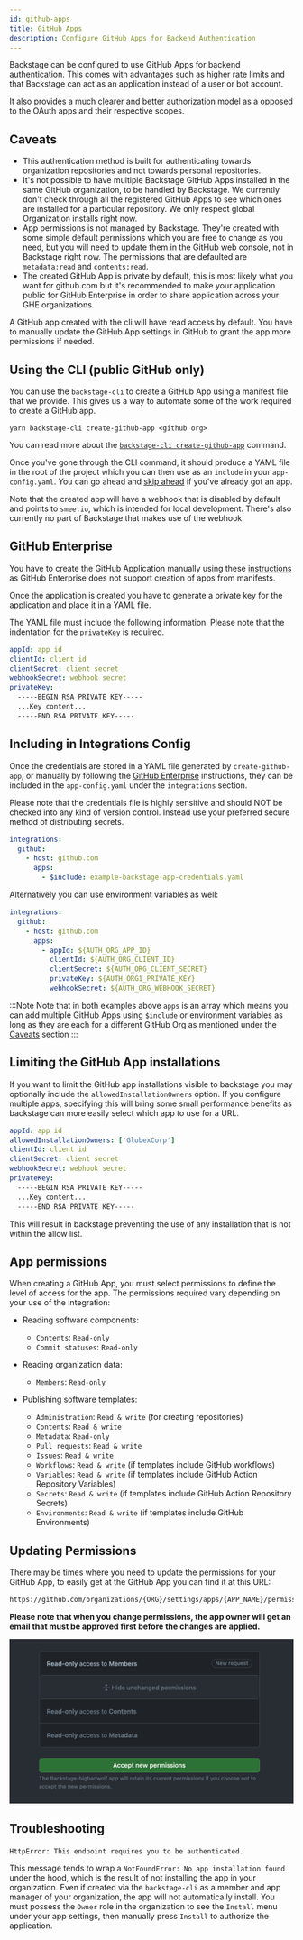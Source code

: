 ```yaml
---
id: github-apps
title: GitHub Apps
description: Configure GitHub Apps for Backend Authentication
---
```


Backstage can be configured to use GitHub Apps for backend authentication. This
comes with advantages such as higher rate limits and that Backstage can act as
an application instead of a user or bot account.

It also provides a much clearer and better authorization model as a opposed to
the OAuth apps and their respective scopes.

## Caveats

- This authentication method is built for authenticating towards
  organization repositories and not towards personal repositories.
- It's not possible to have multiple Backstage GitHub Apps installed in the same
  GitHub organization, to be handled by Backstage. We currently don't check
  through all the registered GitHub Apps to see which ones are installed for a
  particular repository. We only respect global Organization installs right now.
- App permissions is not managed by Backstage. They're created with some simple
  default permissions which you are free to change as you need, but you will
  need to update them in the GitHub web console, not in Backstage right now. The
  permissions that are defaulted are `metadata:read` and `contents:read`.
- The created GitHub App is private by default, this is most likely what you
  want for github.com but it's recommended to make your application public for
  GitHub Enterprise in order to share application across your GHE organizations.

A GitHub app created with the cli will have read
access by default. You have to manually update the GitHub App settings in GitHub
to grant the app more permissions if needed.

## Using the CLI (public GitHub only)

You can use the `backstage-cli` to create a GitHub App using a manifest file
that we provide. This gives us a way to automate some of the work required to
create a GitHub app.

```console
yarn backstage-cli create-github-app <github org>
```

You can read more about the
[`backstage-cli create-github-app`](../../local-dev/cli-commands.md#create-github-app) command.

Once you've gone through the CLI command, it should produce a YAML file in the
root of the project which you can then use as an `include` in your
`app-config.yaml`. You can go ahead and
[skip ahead](#including-in-integrations-config) if you've already got an app.

Note that the created app will have a webhook that is disabled by default and
points to `smee.io`, which is intended for local development. There's also
currently no part of Backstage that makes use of the webhook.

## GitHub Enterprise

You have to create the GitHub Application manually using these
[instructions](https://docs.github.com/en/free-pro-team@latest/developers/apps/creating-a-github-app)
as GitHub Enterprise does not support creation of apps from manifests.

Once the application is created you have to generate a private key for the
application and place it in a YAML file.

The YAML file must include the following information. Please note that the
indentation for the `privateKey` is required.

```yaml
appId: app id
clientId: client id
clientSecret: client secret
webhookSecret: webhook secret
privateKey: |
  -----BEGIN RSA PRIVATE KEY-----
  ...Key content...
  -----END RSA PRIVATE KEY-----
```

## Including in Integrations Config

Once the credentials are stored in a YAML file generated by `create-github-app`,
or manually by following the [GitHub Enterprise](#github-enterprise)
instructions, they can be included in the `app-config.yaml` under the
`integrations` section.

Please note that the credentials file is highly sensitive and should NOT be
checked into any kind of version control. Instead use your preferred secure
method of distributing secrets.

```yaml
integrations:
  github:
    - host: github.com
      apps:
        - $include: example-backstage-app-credentials.yaml
```

Alternatively you can use environment variables as well:

```yaml
integrations:
  github:
    - host: github.com
      apps:
        - appId: ${AUTH_ORG_APP_ID}
          clientId: ${AUTH_ORG_CLIENT_ID}
          clientSecret: ${AUTH_ORG_CLIENT_SECRET}
          privateKey: ${AUTH_ORG1_PRIVATE_KEY}
          webhookSecret: ${AUTH_ORG_WEBHOOK_SECRET}
```

:::Note
Note that in both examples above `apps` is an array which means you can add multiple GitHub Apps using `$include` or environment variables as long as they are each for a different GitHub Org as mentioned under the [Caveats](#caveats) section
:::

## Limiting the GitHub App installations

If you want to limit the GitHub app installations visible to backstage you may
optionally include the `allowedInstallationOwners` option. If you configure
multiple apps, specifying this will bring some small performance benefits
as backstage can more easily select which app to use for a URL.

```yaml
appId: app id
allowedInstallationOwners: ['GlobexCorp']
clientId: client id
clientSecret: client secret
webhookSecret: webhook secret
privateKey: |
  -----BEGIN RSA PRIVATE KEY-----
  ...Key content...
  -----END RSA PRIVATE KEY-----
```

This will result in backstage preventing the use of any installation that is not
within the allow list.

## App permissions

When creating a GitHub App, you must select permissions to define the level of
access for the app. The permissions required vary depending on your use of the
integration:

- Reading software components:
  - `Contents`: `Read-only`
  - `Commit statuses`: `Read-only`
- Reading organization data:
  - `Members`: `Read-only`
- Publishing software templates:

  - `Administration`: `Read & write` (for creating repositories)
  - `Contents`: `Read & write`
  - `Metadata`: `Read-only`
  - `Pull requests`: `Read & write`
  - `Issues`: `Read & write`
  - `Workflows`: `Read & write` (if templates include GitHub workflows)
  - `Variables`: `Read & write` (if templates include GitHub Action Repository Variables)
  - `Secrets`: `Read & write` (if templates include GitHub Action Repository Secrets)
  - `Environments`: `Read & write` (if templates include GitHub Environments)

## Updating Permissions

There may be times where you need to update the permissions for your GitHub App, to easily get at the GitHub App you can find it at this URL:

```sh
https://github.com/organizations/{ORG}/settings/apps/{APP_NAME}/permissions
```

**Please note that when you change permissions, the app owner will get an email
that must be approved first before the changes are applied.**

![email](../../assets/integrations/github/email.png)

## Troubleshooting

`HttpError: This endpoint requires you to be authenticated.`

This message tends to wrap a `NotFoundError: No app installation found` under the hood, which
is the result of not installing the app in your organization. Even if created via the `backstage-cli`
as a member and app manager of your organization, the app will not automatically install. You
must possess the `Owner` role in the organization to see the `Install` menu under your
app settings, then manually press `Install` to authorize the application.
